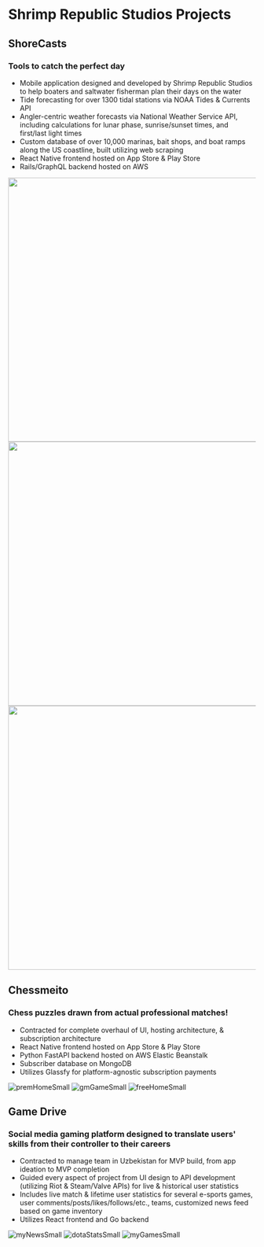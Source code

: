 # Shrimp Republic Studios Projects

## ShoreCasts
### Tools to catch the perfect day

* Mobile application designed and developed by Shrimp Republic Studios to help boaters and saltwater fisherman plan their days on the water
* Tide forecasting for over 1300 tidal stations via NOAA Tides & Currents API
* Angler-centric weather forecasts via National Weather Service API, including calculations for lunar phase, sunrise/sunset times, and first/last light times
* Custom database of over 10,000 marinas, bait shops, and boat ramps along the US coastline, built utilizing web scraping
* React Native frontend hosted on App Store & Play Store
* Rails/GraphQL backend hosted on AWS

<img src="https://github.com/user-attachments/assets/3813009c-1251-48f2-8012-641dcbc0d3d0" height="537px"> <img src="https://github.com/user-attachments/assets/7f1dba03-9a92-4fdd-a418-322b266f63f3" height="537px"> <img src="https://github.com/user-attachments/assets/24a285b4-52f1-4125-9929-3d78dd330d74" height="537px">

## Chessmeito
### Chess puzzles drawn from actual professional matches!


* Contracted for complete overhaul of UI, hosting architecture, & subscription architecture
* React Native frontend hosted on App Store & Play Store
* Python FastAPI backend hosted on AWS Elastic Beanstalk
* Subscriber database on MongoDB
* Utilizes Glassfy for platform-agnostic subscription payments

![premHomeSmall](https://github.com/cballrun/cballrun/assets/106977961/de811cd8-d783-4ab1-985b-2fec2140ebf3) ![gmGameSmall](https://github.com/cballrun/cballrun/assets/106977961/e39387c2-067d-4527-837e-87d9a34adf9d) ![freeHomeSmall](https://github.com/cballrun/cballrun/assets/106977961/4f3150ab-7078-467c-b547-74e2de4f62f4)

## Game Drive
### Social media gaming platform designed to translate users' skills from their controller to their careers

* Contracted to manage team in Uzbekistan for MVP build, from app ideation to MVP completion
* Guided every aspect of project from UI design to API development (utilizing Riot & Steam/Valve APIs) for live & historical user statistics
* Includes live match & lifetime user statistics for several e-sports games, user comments/posts/likes/follows/etc., teams, customized news feed based on game inventory
* Utilizes React frontend and Go backend

![myNewsSmall](https://github.com/cballrun/cballrun/assets/106977961/a22a66c6-a3fa-416b-a01d-a052c077e0b7) ![dotaStatsSmall](https://github.com/cballrun/cballrun/assets/106977961/65f87399-e3e0-4984-8e52-6d9c7cfc6cf4) ![myGamesSmall](https://github.com/cballrun/cballrun/assets/106977961/217c69de-fbe7-4c16-9540-f4ebf6f58e68)


<!--
**cballrun/cballrun** is a ✨ _special_ ✨ repository because its `README.md` (this file) appears on your GitHub profile.

Here are some ideas to get you started:

- 🔭 I’m currently working on ...
- 🌱 I’m currently learning ...
- 👯 I’m looking to collaborate on ...
- 🤔 I’m looking for help with ...
- 💬 Ask me about ...
- 📫 How to reach me: ...
- 😄 Pronouns: ...
- ⚡ Fun fact: ...
-->
